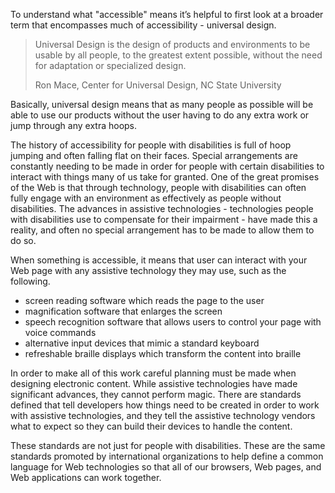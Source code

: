 To understand what "accessible" means it’s helpful to first look at a
broader term that encompasses much of accessibility - universal design.

> Universal Design is the design of products and environments to be
> usable by all people, to the greatest extent possible, without the
> need for adaptation or specialized design.
>
> Ron Mace, Center for Universal Design, NC State University

Basically, universal design means that as many people as possible will
be able to use our products without the user having to do any extra work
or jump through any extra hoops.

The history of accessibility for people with disabilities is full of
hoop jumping and often falling flat on their faces. Special arrangements
are constantly needing to be made in order for people with certain
disabilities to interact with things many of us take for granted. One of
the great promises of the Web is that through technology, people with
disabilities can often fully engage with an environment as effectively
as people without disabilities. The advances in assistive technologies -
technologies people with disabilities use to compensate for their
impairment - have made this a reality, and often no special arrangement
has to be made to allow them to do so.

When something is accessible, it means that user can interact with your
Web page with any assistive technology they may use, such as the
following.

-   screen reading software which reads the page to the user
-   magnification software that enlarges the screen
-   speech recognition software that allows users to control your page
    with voice commands
-   alternative input devices that mimic a standard keyboard
-   refreshable braille displays which transform the content into
    braille

In order to make all of this work careful planning must be made when
designing electronic content. While assistive technologies have made
significant advances, they cannot perform magic. There are standards
defined that tell developers how things need to be created in order to
work with assistive technologies, and they tell the assistive technology
vendors what to expect so they can build their devices to handle the
content.

These standards are not just for people with disabilities. These are the
same standards promoted by international organizations to help define a
common language for Web technologies so that all of our browsers, Web
pages, and Web applications can work together.
